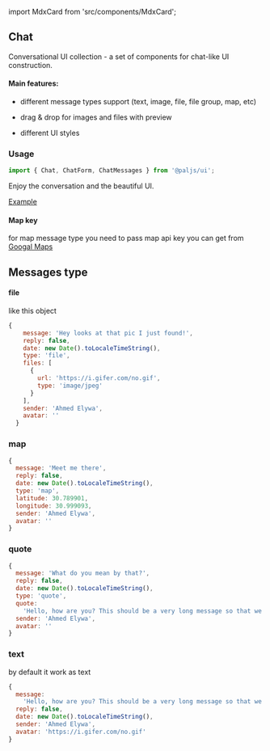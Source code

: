 import MdxCard from 'src/components/MdxCard';

<MdxCard>

## Chat

Conversational UI collection - a set of components for chat-like UI construction.

#### Main features:

- different message types support (text, image, file, file group, map, etc)

- drag & drop for images and files with preview

- different UI styles

</MdxCard>

<MdxCard>

### Usage

```js
import { Chat, ChatForm, ChatMessages } from '@paljs/ui';
```

Enjoy the conversation and the beautiful UI.

[Example](demo://Example.tsx)


</MdxCard>

<MdxCard>

#### Map key

for map message type you need to pass map api key you can get from [Googal Maps](https://cloud.google.com/maps-platform/)

## Messages type

#### file

like this object

```js
{
    message: 'Hey looks at that pic I just found!',
    reply: false,
    date: new Date().toLocaleTimeString(),
    type: 'file',
    files: [
      {
        url: 'https://i.gifer.com/no.gif',
        type: 'image/jpeg'
      }
    ],
    sender: 'Ahmed Elywa',
    avatar: ''
  }
```

### map

```js
{
  message: 'Meet me there',
  reply: false,
  date: new Date().toLocaleTimeString(),
  type: 'map',
  latitude: 30.789901,
  longitude: 30.999093,
  sender: 'Ahmed Elywa',
  avatar: ''
}
```

### quote

```jsx
{
  message: 'What do you mean by that?',
  reply: false,
  date: new Date().toLocaleTimeString(),
  type: 'quote',
  quote:
    'Hello, how are you? This should be a very long message so that we can test how it fit into the screen.',
  sender: 'Ahmed Elywa',
  avatar: ''
}
```

### text

by default it work as text

```js
{
  message:
    'Hello, how are you? This should be a very long message so that we can test how it fit into the screen.',
  reply: false,
  date: new Date().toLocaleTimeString(),
  sender: 'Ahmed Elywa',
  avatar: 'https://i.gifer.com/no.gif'
}
```

</MdxCard>